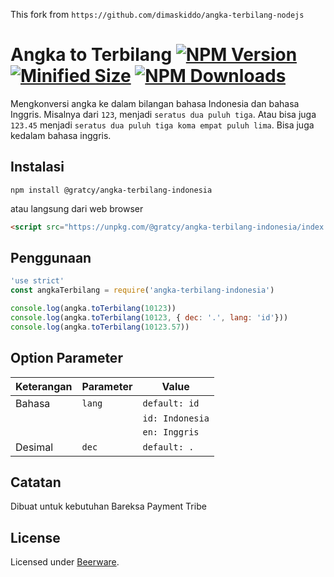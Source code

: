 This fork from `https://github.com/dimaskiddo/angka-terbilang-nodejs`

# Angka to Terbilang [![NPM Version](https://img.shields.io/badge/npm-v6.13.4-blue)](https://www.npmjs.com/package/@gratcy/angka-terbilang-indonesia) [![Minified Size](https://img.shields.io/badge/minified_size-3.7Kib-blue)](https://www.npmjs.com/package/@gratcy/angka-terbilang-indonesia) [![NPM Downloads](https://img.shields.io/badge/downloads-464K-green)](https://www.npmjs.com/package/@gratcy/angka-terbilang-indonesia)
Mengkonversi angka ke dalam bilangan bahasa Indonesia dan bahasa Inggris. Misalnya dari `123`, menjadi `seratus dua puluh tiga`. Atau bisa juga `123.45` menjadi `seratus dua puluh tiga koma empat puluh lima`. Bisa juga kedalam bahasa inggris.

## Instalasi

```
npm install @gratcy/angka-terbilang-indonesia
```

atau langsung dari web browser

```html
<script src="https://unpkg.com/@gratcy/angka-terbilang-indonesia/index.min.js">
```

## Penggunaan

```js
'use strict'
const angkaTerbilang = require('angka-terbilang-indonesia')

console.log(angka.toTerbilang(10123))
console.log(angka.toTerbilang(10123, { dec: '.', lang: 'id'}))
console.log(angka.toTerbilang(10123.57))
```

## Option Parameter
| Keterangan    | Parameter  | Value               |
| --------------|------------|---------------------|
| Bahasa        | `lang`     | `default: id `      |
|               |            | `id: Indonesia`     |
|               |            | `en: Inggris`       |
| Desimal   	| `dec`      | `default: .`        |


## Catatan
Dibuat untuk kebutuhan Bareksa Payment Tribe

## License
Licensed under [Beerware](./LICENSE).